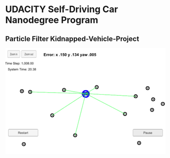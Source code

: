 # UDACITY Self-Driving Car Nanodegree Program
## Particle Filter Kidnapped-Vehicle-Project

![PF](PF-Output-1.png)
